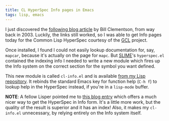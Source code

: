 ```yaml
---
title: CL HyperSpec Info pages in Emacs
tags: lisp, emacs
---
```


I just discovered the [following blog article][] by Bill Clementson, from way back in 2003.  Luckily, the links still worked, so I was able to get Info pages today for the Common Lisp HyperSpec courtesy of the [GCL][] project.

Once installed, I found I could not easily lookup documentation for, say, `mapcar`, because it's actually on the page for `mapc`.  But [SLIME][]'s `hyperspec.el` contained the indexing info I needed to write a new module which fires up the Info system on the correct section for the symbol you want defined.

This new module is called `cl-info.el` and is available [from my Lisp repository][].  It rebinds the standard Emacs key for function help (`C-h f`) to lookup help in the HyperSpec instead, if you're in a `lisp-mode` buffer.

**NOTE**: A fellow Lisper pointed me to [this blog entry][] which offers a much nicer way to get the HyperSpec in Info form.  It's a little more work, but the quality of the result is superior and it has an index!  Also, it makes my `cl-info.el` unnecessary, by relying entirely on the Info system itself.

[following blog article]: http://bc.tech.coop/blog/031002.html
[GCL]: http://www.gnu.org/software/gcl/
[SLIME]: http://common-lisp.net/project/slime/
[from my Lisp repository]: ftp://ftp.newartisans.com/pub/emacs/cl-info.el
[this blog entry]: http://www.foldr.org/~michaelw/log/programming/lisp/dpans-texinfo-edition

